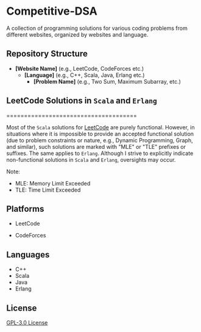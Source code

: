 # Competitive-DSA

A collection of programming solutions for various coding problems from different websites, organized by websites and language.

## Repository Structure

* **[Website Name]** (e.g., LeetCode, CodeForces etc.)
	+ **[Language]** (e.g., C++, Scala, Java, Erlang etc.)
		- **[Problem Name]** (e.g., Two Sum, Maximum Subarray, etc.)


## LeetCode Solutions in `Scala` and `Erlang`
=====================================

Most of the `Scala` solutions for [LeetCode](https://leetcode.com/) are purely functional. However, in situations where it is impossible to provide an accepted functional solution (due to problem constraints or nature, e.g., Dynamic Programming, Graph, and similar), such solutions are marked with "MLE" or "TLE" prefixes or suffixes. The same applies to `Erlang`. Although I strive to explicitly indicate non-functional solutions in `Scala` and `Erlang`, oversights may occur.


Note:
*   MLE: Memory Limit Exceeded
*   TLE: Time Limit Exceeded


## Platforms

* LeetCode

* CodeForces

## Languages

* C++
* Scala
* Java
* Erlang

## License

[GPL-3.0 License](LICENSE)
